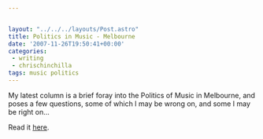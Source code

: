 ```yaml
---


layout: "../../../layouts/Post.astro"
title: Politics in Music - Melbourne
date: '2007-11-26T19:50:41+00:00'
categories:
 - writing
 - chrischinchilla
tags: music politics
---
```


My latest column is a brief foray into the Politics of Music in Melbourne, and poses a few questions, some of which I may be wrong on, and some I may be right on...

Read it [here](https://www.indieoma.com/public_journal.php?d=950a4152c2b4aa3ad78bdd6b366cc179).
